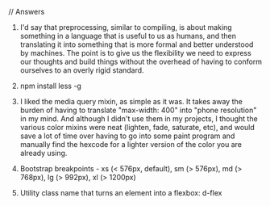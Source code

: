 // Answers

1. I'd say that preprocessing, similar to compiling, is about making something in a language that is useful to us as humans, and then translating it into something that is more formal and better understood by machines. The point is to give us the flexibility we need to express our thoughts and build things without the overhead of having to conform ourselves to an overly rigid standard.

2. npm install less -g

3. I liked the media query mixin, as simple as it was. It takes away the burden of having to translate "max-width: 400" into "phone resolution" in my mind. And although I didn't use them in my projects, I thought the various color mixins were neat (lighten, fade, saturate, etc), and would save a lot of time over having to go into some paint program and manually find the hexcode for a lighter version of the color you are already using.

4. Bootstrap breakpoints - xs (< 576px, default), sm (> 576px), md (> 768px), lg (> 992px), xl (> 1200px)

5. Utility class name that turns an element into a flexbox: d-flex
